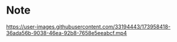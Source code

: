 # Note
https://user-images.githubusercontent.com/33194443/173958418-36ada56b-9038-46ea-92b8-7658e5eeabcf.mp4

